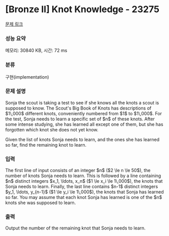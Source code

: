 # [Bronze II] Knot Knowledge - 23275 

[문제 링크](https://www.acmicpc.net/problem/23275) 

### 성능 요약

메모리: 30840 KB, 시간: 72 ms

### 분류

구현(implementation)

### 문제 설명

<p>Sonja the scout is taking a test to see if she knows all the knots a scout is supposed to know.  The Scout's Big Book of Knots has descriptions of $1\,000$ different knots, conveniently numbered from $1$ to $1\,000$.  For the test, Sonja needs to learn a specific set of $n$ of these knots.  After some intense studying, she has learned all except one of them, but she has forgotten which knot she does not yet know.</p>

<p>Given the list of knots Sonja needs to learn, and the ones she has learned so far, find the remaining knot to learn.</p>

### 입력 

 <p>The first line of input consists of an integer $n$ ($2 \le n \le 50$), the number of knots Sonja needs to learn. This is followed by a line containing $n$ distinct integers $x_1, \ldots, x_n$ ($1 \le x_i \le 1\,000$), the knots that Sonja needs to learn. Finally, the last line contains $n-1$ distinct integers $y_1, \ldots, y_{n-1}$ ($1 \le y_i \le 1\,000$), the knots that Sonja has learned so far.  You may assume that each knot Sonja has learned is one of the $n$ knots she was supposed to learn.</p>

### 출력 

 <p>Output the number of the remaining knot that Sonja needs to learn.</p>


